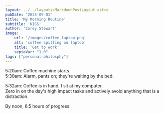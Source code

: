 ```yaml
---
layout: ../../layouts/MarkdownPostLayout.astro
pubDate: "2023-09-01"
title: 'My Morning Routine'
subtitle: 'KISS'
author: 'Corey Stewart'
image:
    url: '/images/coffee_laptop.png' 
    alt: 'coffee spilling on laptop'
    title: 'Get to work'
    sepiaVar: "1.0"
tags: ["personal-philosphy"]
---
```


5:20am: Coffee machine starts.<br>
5:30am: Alarm, pants on; they're waiting by the bed.

5:32am: Coffee is in hand, I sit at my computer.<br>
Zero in on the day's high impact tasks and actively avoid anything that is a distraction. 

By noon, 6.5 hours of progress.